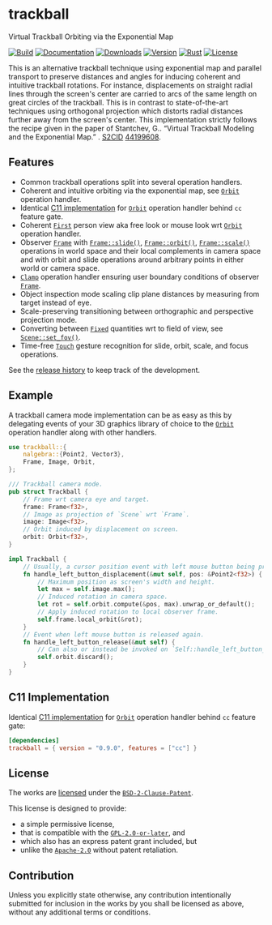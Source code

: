 # trackball

Virtual Trackball Orbiting via the Exponential Map

[![Build][]](https://github.com/qu1x/trackball/actions/workflows/build.yml)
[![Documentation][]](https://docs.rs/trackball)
[![Downloads][]](https://crates.io/crates/trackball)
[![Version][]](https://crates.io/crates/trackball)
[![Rust][]](https://www.rust-lang.org)
[![License][]](https://spdx.org/licenses/BSD-2-Clause-Patent.html)

[Build]: https://github.com/qu1x/trackball/actions/workflows/build.yml/badge.svg
[Documentation]: https://docs.rs/trackball/badge.svg
[Downloads]: https://img.shields.io/crates/d/trackball.svg
[Version]: https://img.shields.io/crates/v/trackball.svg
[Rust]: https://img.shields.io/badge/rust-stable-brightgreen.svg
[License]: https://img.shields.io/crates/l/trackball.svg

This is an alternative trackball technique using exponential map and parallel transport to
preserve distances and angles for inducing coherent and intuitive trackball rotations. For
instance, displacements on straight radial lines through the screen's center are carried to arcs
of the same length on great circles of the trackball. This is in contrast to state-of-the-art
techniques using orthogonal projection which distorts radial distances further away from the
screen's center. This implementation strictly follows the recipe given in the paper of
Stantchev, G.. “Virtual Trackball Modeling and the Exponential Map.” . [S2CID] [44199608].

[S2CID]: https://en.wikipedia.org/wiki/S2CID_(identifier)
[44199608]: https://api.semanticscholar.org/CorpusID:44199608

## Features

  * Common trackball operations split into several operation handlers.
  * Coherent and intuitive orbiting via the exponential map, see [`Orbit`] operation handler.
  * Identical [C11 implementation](c11) for [`Orbit`] operation handler behind `cc` feature gate.
  * Coherent [`First`] person view aka free look or mouse look wrt [`Orbit`] operation handler.
  * Observer [`Frame`] with [`Frame::slide()`], [`Frame::orbit()`], [`Frame::scale()`]
    operations in world space and their local complements in camera space and with orbit and slide
    operations around arbitrary points in either world or camera space.
  * [`Clamp`] operation handler ensuring user boundary conditions of observer [`Frame`].
  * Object inspection mode scaling clip plane distances by measuring from target instead of eye.
  * Scale-preserving transitioning between orthographic and perspective projection mode.
  * Converting between [`Fixed`] quantities wrt to field of view, see [`Scene::set_fov()`].
  * Time-free [`Touch`] gesture recognition for slide, orbit, scale, and focus operations.

[`Frame::slide()`]: https://docs.rs/trackball/latest/trackball/struct.Frame.html#method.slide
[`Frame::orbit()`]: https://docs.rs/trackball/latest/trackball/struct.Frame.html#method.orbit
[`Frame::scale()`]: https://docs.rs/trackball/latest/trackball/struct.Frame.html#method.scale

[`First`]: https://docs.rs/trackball/latest/trackball/struct.First.html
[`Frame`]: https://docs.rs/trackball/latest/trackball/struct.Frame.html
[`Clamp`]: https://docs.rs/trackball/latest/trackball/struct.Clamp.html
[`Scene`]: https://docs.rs/trackball/latest/trackball/struct.Scene.html
[`Touch`]: https://docs.rs/trackball/latest/trackball/struct.Touch.html

[`Fixed`]: https://docs.rs/trackball/latest/trackball/enum.Fixed.html
[`Scene::set_fov()`]: https://docs.rs/trackball/latest/trackball/struct.Scene.html#method.set_fov

See the [release history](RELEASES.md) to keep track of the development.

## Example

A trackball camera mode implementation can be as easy as this by delegating events of your 3D
graphics library of choice to the [`Orbit`] operation handler along with other handlers.

```rust
use trackball::{
	nalgebra::{Point2, Vector3},
	Frame, Image, Orbit,
};

/// Trackball camera mode.
pub struct Trackball {
	// Frame wrt camera eye and target.
	frame: Frame<f32>,
	// Image as projection of `Scene` wrt `Frame`.
	image: Image<f32>,
	// Orbit induced by displacement on screen.
	orbit: Orbit<f32>,
}

impl Trackball {
	// Usually, a cursor position event with left mouse button being pressed.
	fn handle_left_button_displacement(&mut self, pos: &Point2<f32>) {
		// Maximum position as screen's width and height.
		let max = self.image.max();
		// Induced rotation in camera space.
		let rot = self.orbit.compute(&pos, max).unwrap_or_default();
		// Apply induced rotation to local observer frame.
		self.frame.local_orbit(&rot);
	}
	// Event when left mouse button is released again.
	fn handle_left_button_release(&mut self) {
		// Can also or instead be invoked on `Self::handle_left_button_press()`.
		self.orbit.discard();
	}
}
```

## C11 Implementation

Identical [C11 implementation](c11) for [`Orbit`] operation handler behind `cc` feature gate:

```toml
[dependencies]
trackball = { version = "0.9.0", features = ["cc"] }
```

[`Orbit`]: https://docs.rs/trackball/latest/trackball/struct.Orbit.html

## License

The works are [licensed](LICENSES/BSD-2-Clause-Patent.md) under the [`BSD-2-Clause-Patent`].

This license is designed to provide:

  * a simple permissive license,
  * that is compatible with the [`GPL-2.0-or-later`], and
  * which also has an express patent grant included, but
  * unlike the [`Apache-2.0`] without patent retaliation.

[`BSD-2-Clause-Patent`]: https://spdx.org/licenses/BSD-2-Clause-Patent.html
[`GPL-2.0-or-later`]: https://spdx.org/licenses/GPL-2.0-or-later.html
[`Apache-2.0`]: https://spdx.org/licenses/Apache-2.0.html

## Contribution

Unless you explicitly state otherwise, any contribution intentionally submitted for inclusion
in the works by you shall be licensed as above, without any additional terms or conditions.
